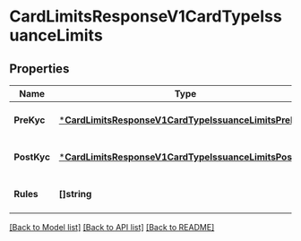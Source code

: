 # CardLimitsResponseV1CardTypeIssuanceLimits

## Properties
Name | Type | Description | Notes
------------ | ------------- | ------------- | -------------
**PreKyc** | [***CardLimitsResponseV1CardTypeIssuanceLimitsPreKyc**](Card_limits_response.v1_card_type_issuance_limits_pre_kyc.md) |  | [optional] [default to null]
**PostKyc** | [***CardLimitsResponseV1CardTypeIssuanceLimitsPostKyc**](Card_limits_response.v1_card_type_issuance_limits_post_kyc.md) |  | [optional] [default to null]
**Rules** | **[]string** |  | [optional] [default to null]

[[Back to Model list]](../README.md#documentation-for-models) [[Back to API list]](../README.md#documentation-for-api-endpoints) [[Back to README]](../README.md)

